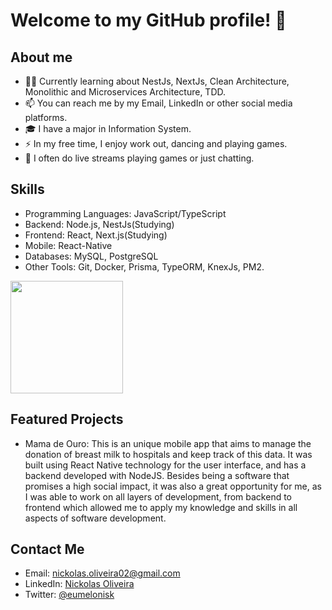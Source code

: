 # Welcome to my GitHub profile! 👋

## About me
- 👨‍💻 Currently learning about NestJs, NextJs, Clean Architecture, Monolithic and Microservices Architecture, TDD.
- 📫 You can reach me by my Email, LinkedIn or other social media platforms.
- 🎓 I have a major in Information System.
- ⚡ In my free time, I enjoy work out, dancing and playing games.
- 🎥 I often do live streams playing games or just chatting.

## Skills
- Programming Languages: JavaScript/TypeScript
- Backend: Node.js, NestJs(Studying)
- Frontend: React, Next.js(Studying)
- Mobile: React-Native
- Databases: MySQL, PostgreSQL
- Other Tools: Git, Docker, Prisma, TypeORM, KnexJs, PM2.


<div>
  <img height="180em" src="https://github-readme-stats.vercel.app/api/top-langs/?username=nickoliveira23&layout=compact&langs_count=16&theme=dark"/>
</div>

## Featured Projects
- Mama de Ouro: This is an unique mobile app that aims to manage the donation of breast milk to hospitals and keep track of this data. It was built using React Native technology for the user interface, and has a backend developed with NodeJS. Besides being a software that promises a high social impact, it was also a great opportunity for me, as I was able to work on all layers of development, from backend to frontend which allowed me to apply my knowledge and skills in all aspects of software development.

## Contact Me
- Email: nickolas.oliveira02@gmail.com
- LinkedIn: [Nickolas Oliveira](https://www.linkedin.com/in/nickolas-oliveira/)
- Twitter: [@eumelonisk](https://twitter.com/eumelonisk)
